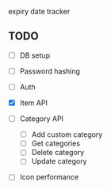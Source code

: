 expiry date tracker

## TODO

- [ ] DB setup
- [ ] Password hashing
- [ ] Auth
- [x] Item API
- [ ] Category API

  - [ ] Add custom category
  - [ ] Get categories
  - [ ] Delete category
  - [ ] Update category

- [ ] Icon performance
